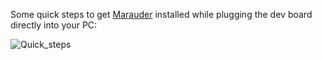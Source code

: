 Some quick steps to get [Marauder](https://github.com/justcallmekoko/ESP32Marauder) installed while plugging the dev board directly into your PC:

![Quick_steps](https://user-images.githubusercontent.com/57457139/171087037-6d4d80ce-9440-4cf5-9cc7-3f7b737fbd06.jpg)
